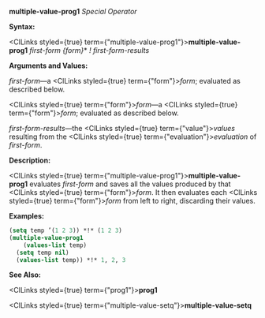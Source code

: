 **multiple-value-prog1** *Special Operator* 



**Syntax:** 



<ClLinks styled={true} term={"multiple-value-prog1"}><b>multiple-value-prog1</b></ClLinks> *first-form \{form\}*\* *! first-form-results* 



**Arguments and Values:** 



*first-form*—a <ClLinks styled={true} term={"form"}><i>form</i></ClLinks>; evaluated as described below. 



<ClLinks styled={true} term={"form"}><i>form</i></ClLinks>—a <ClLinks styled={true} term={"form"}><i>form</i></ClLinks>; evaluated as described below. 



*first-form-results*—the <ClLinks styled={true} term={"value"}><i>values</i></ClLinks> resulting from the <ClLinks styled={true} term={"evaluation"}><i>evaluation</i></ClLinks> of *first-form*. 



**Description:** 



<ClLinks styled={true} term={"multiple-value-prog1"}><b>multiple-value-prog1</b></ClLinks> evaluates *first-form* and saves all the values produced by that <ClLinks styled={true} term={"form"}><i>form</i></ClLinks>. It then evaluates each <ClLinks styled={true} term={"form"}><i>form</i></ClLinks> from left to right, discarding their values. 



**Examples:**
```lisp
(setq temp ’(1 2 3)) *!* (1 2 3) 
(multiple-value-prog1 
    (values-list temp) 
  (setq temp nil) 
  (values-list temp)) *!* 1, 2, 3 
```
**See Also:** 



<ClLinks styled={true} term={"prog1"}><b>prog1</b></ClLinks> 







 



 



<ClLinks styled={true} term={"multiple-value-setq"}><b>multiple-value-setq</b></ClLinks> 



